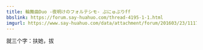 ```yaml
---
title: 輪舞曲Duo -夜明けのフォルテシモ- ぷにゅぷりff
bbslink: https://forum.say-huahuo.com/thread-4195-1-1.html
imgurl: https://www.say-huahuo.com/data/attachment/forum/201603/23/111715zgbc58t7fy5yy0zl.jpg
---
```


就三个字：扶她，拔<!--more-->
